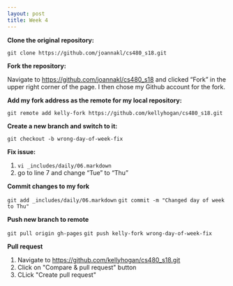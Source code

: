 ```yaml
---
layout: post
title: Week 4
---
```


**Clone the original repository:**

`git clone https://github.com/joannakl/cs480_s18.git`

**Fork the repository:**

Navigate to https://github.com/joannakl/cs480_s18 and clicked “Fork” in the upper right corner of the page. I then chose my Github account for the fork.

**Add my fork address as the remote for my local repository:**

`git remote add kelly-fork https://github.com/kellyhogan/cs480_s18.git`

**Create a new branch and switch to it:**

`git checkout -b wrong-day-of-week-fix`

**Fix issue:**

1. `vi _includes/daily/06.markdown`
2. go to line 7 and change “Tue” to “Thu”

**Commit changes to my fork**

`git add _includes/daily/06.markdown`
`git commit -m "Changed day of week to Thu"`

**Push new branch to remote**

`git pull origin gh-pages`
`git push kelly-fork wrong-day-of-week-fix`

**Pull request**
1. Navigate to https://github.com/kellyhogan/cs480_s18.git 
2. Click on "Compare & pull request" button
3. CLick "Create pull request"
